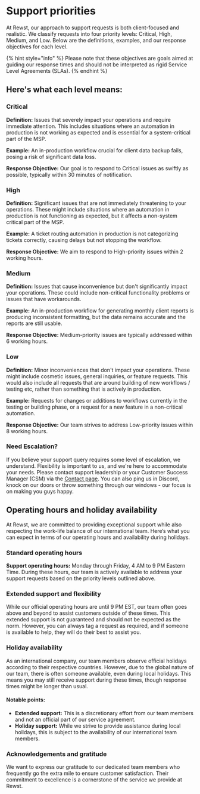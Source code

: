 # Support priorities

At Rewst, our approach to support requests is both client-focused and realistic. We classify requests into four priority levels: Critical, High, Medium, and Low. Below are the definitions, examples, and our response objectives for each level.

{% hint style="info" %}
Please note that these objectives are goals aimed at guiding our response times and should not be interpreted as rigid Service Level Agreements (SLAs).
{% endhint %}

## Here's what each level means:

### Critical

**Definition:** Issues that severely impact your operations and require immediate attention. This includes situations where an automation in production is not working as expected and is essential for a system-critical part of the MSP.

**Example:** An in-production workflow crucial for client data backup fails, posing a risk of significant data loss.

**Response Objective:** Our goal is to respond to Critical issues as swiftly as possible, typically within 30 minutes of notification.

### High

**Definition:** Significant issues that are not immediately threatening to your operations. These might include situations where an automation in production is not functioning as expected, but it affects a non-system critical part of the MSP.

**Example:** A ticket routing automation in production is not categorizing tickets correctly, causing delays but not stopping the workflow.

**Response Objective:** We aim to respond to High-priority issues within 2 working hours.

### Medium

**Definition:** Issues that cause inconvenience but don't significantly impact your operations. These could include non-critical functionality problems or issues that have workarounds.

**Example:** An in-production workflow for generating monthly client reports is producing inconsistent formatting, but the data remains accurate and the reports are still usable.

**Response Objective:** Medium-priority issues are typically addressed within 6 working hours.

### Low

**Definition:** Minor inconveniences that don't impact your operations. These might include cosmetic issues, general inquiries, or feature requests. This would also include all requests that are around building of new workflows / testing etc, rather than something that is actively in production.

**Example:** Requests for changes or additions to workflows currently in the testing or building phase, or a request for a new feature in a non-critical automation.

**Response Objective:** Our team strives to address Low-priority issues within 8 working hours.

### Need Escalation?

If you believe your support query requires some level of escalation, we understand. Flexibility is important to us, and we're here to accommodate your needs. Please contact support leadership or your Customer Success Manager (CSM) via the [Contact page](../contact-resources.md). You can also ping us in Discord, knock on our doors or throw something through our windows - our focus is on making you guys happy.

## Operating hours and holiday availability

At Rewst, we are committed to providing exceptional support while also respecting the work-life balance of our international team. Here’s what you can expect in terms of our operating hours and availability during holidays.

### Standard operating hours

**Support operating hours:** Monday through Friday, 4 AM to 9 PM Eastern Time. During these hours, our team is actively available to address your support requests based on the priority levels outlined above.

### Extended support and flexibility

While our official operating hours are until 9 PM EST, our team often goes above and beyond to assist customers outside of these times. This extended support is not guaranteed and should not be expected as the norm. However, you can always tag a request as required, and if someone is available to help, they will do their best to assist you.

### Holiday availability

As an international company, our team members observe official holidays according to their respective countries. However, due to the global nature of our team, there is often someone available, even during local holidays. This means you may still receive support during these times, though response times might be longer than usual.

#### Notable points:

* **Extended support:** This is a discretionary effort from our team members and not an official part of our service agreement.
* **Holiday support:** While we strive to provide assistance during local holidays, this is subject to the availability of our international team members.

### Acknowledgements and gratitude

We want to express our gratitude to our dedicated team members who frequently go the extra mile to ensure customer satisfaction. Their commitment to excellence is a cornerstone of the service we provide at Rewst.
